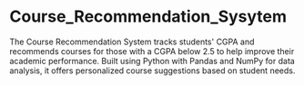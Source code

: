 # Course_Recommendation_Sysytem
The Course Recommendation System tracks students' CGPA and recommends courses for those with a CGPA below 2.5 to help improve their academic performance. Built using Python with Pandas and NumPy for data analysis, it offers personalized course suggestions based on student needs.
